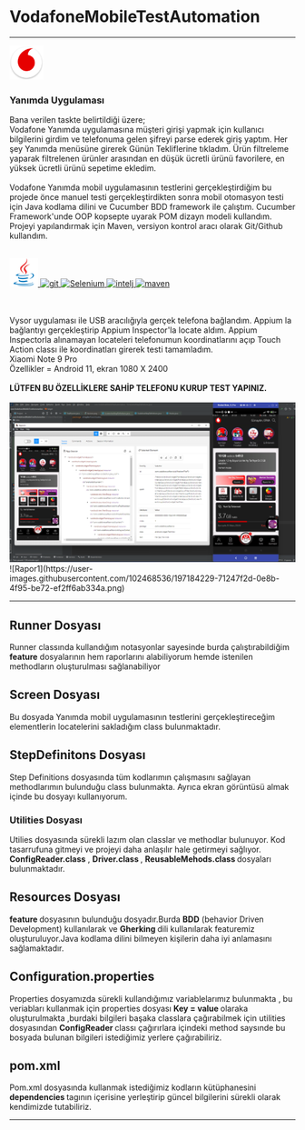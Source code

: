 # VodafoneMobileTestAutomation

<hr/>
<img src="https://github.com/ErvaYucedal/VodafoneMobileTestAutomation/blob/main/63012e0b4cf51-384x384.png" width="60" height="60">

### Yanımda Uygulaması <br/>

Bana verilen taskte belirtildiği üzere; 
<br/>Vodafone Yanımda uygulamasına müşteri girişi yapmak için kullanıcı bilgilerini girdim ve telefonuma 
gelen şifreyi parse ederek giriş yaptım. Her şey Yanımda menüsüne girerek Günün
Tekliflerine tıkladım. Ürün filtreleme yaparak filtrelenen ürünler arasından en düşük ücretli ürünü favorilere,
en yüksek ücretli ürünü sepetime ekledim. 
<br/>
<br/>
Vodafone Yanımda mobil uygulamasının testlerini gerçekleştirdiğim bu projede önce manuel testi gerçekleştirdikten sonra
mobil otomasyon testi için Java kodlama dilini ve  Cucumber BDD framework ile çalıştım. Cucumber Framework'unde
OOP kopsepte uyarak POM dizayn modeli kullandım. 
Projeyi yapılandırmak için Maven, versiyon kontrol aracı olarak Git/Github kullandım. 
<br/>
<br/>

<a href="https://www.java.com" target="_blank" rel="noreferrer"> <img src="https://raw.githubusercontent.com/devicons/devicon/master/icons/java/java-original.svg" alt="java" width="50" height="50"/> </a>
<a href="https://git-scm.com/" target="_blank" rel="noreferrer"> <img src="https://www.vectorlogo.zone/logos/git-scm/git-scm-icon.svg" alt="git" width="40" height="40"/> </a>
<a href="https://www.appium.com" target="_blank" rel="noreferrer"> <img src="https://miro.medium.com/max/698/0*Ar7dArTvLIGrRs2n.png" alt="Selenium" width="100" height="50"/> </a>
<a href="https://www.intelj.com" target="_blank" rel="noreferrer"> <img src="https://encrypted-tbn0.gstatic.com/images?q=tbn:ANd9GcQak-N8W03mK25slV1lwM80i0y1obRPPJOaLA&usqp=CAU" alt="intelj" width="80" height="40"/> </a>
<a href="https://www.maven.com" target="_blank" rel="noreferrer"> <img src="https://koraypeker.com/wp-content/uploads/2018/06/1_xsrKVt69q3JsZzLD-ldekQ.jpeg" alt="maven" width="100" height="40"/> </a>

<br/>
<br/>
Vysor uygulaması ile USB aracılığıyla gerçek telefona bağlandım. Appium la bağlantıyı gerçekleştirip
Appium Inspector'la locate aldım. Appium Inspectorla alınamayan locateleri telefonumun koordinatlarını 
açıp Touch Action classı ile koordinatları girerek testi tamamladım. <br/>
Xiaomi Note 9 Pro <br/>
Özellikler = Android 11,  ekran  1080 X 2400  <br/>
<br/>
<b>LÜTFEN BU ÖZELLİKLERE SAHİP TELEFONU KURUP TEST YAPINIZ.</b>
<br/>

<br/>
<img src="https://github.com/ErvaYucedal/VodafoneMobileTestAutomation/blob/main/appiumfoto.png" width="auto" >
![Rapor1](https://user-images.githubusercontent.com/102468536/197184229-71247f2d-0e8b-4f95-be72-ef2ff6ab334a.png)


<hr/>

## Runner Dosyası <br/>
Runner classında kullandığım notasyonlar sayesinde burda çalıştırabildiğim <b>feature</b>  dosyalarının hem raporlarını alabiliyorum hemde istenilen methodların oluşturulması sağlanabiliyor 

## Screen Dosyası <br/>
Bu dosyada Yanımda mobil uygulamasının testlerini gerçekleştireceğim elementlerin locatelerini sakladığım class bulunmaktadır. 

## StepDefinitons Dosyası <br/>
Step Definitions dosyasında  tüm kodlarımın çalışmasını sağlayan methodlarımın bulunduğu class bulunmakta. Ayrıca ekran görüntüsü almak içinde bu dosyayı kullanıyorum. 
 
### Utilities Dosyası <br/>
Utilies dosyasında sürekli lazım olan classlar ve methodlar bulunuyor. Kod tasarrufuna gitmeyi ve projeyi daha anlaşılır hale getirmeyi sağlıyor. 
<b> ConfigReader.class</b> , <b> Driver.class </b> ,  <b> ReusableMehods.class </b>   dosyaları bulunmaktadır. 

## Resources Dosyası <br/>
<b> feature </b> dosyasının bulunduğu dosyadır.Burda <b>BDD</b> (behavior Driven Development) kullanılarak ve <b> Gherking </b> dili kullanılarak featuremiz oluşturuluyor.Java kodlama dilini bilmeyen kişilerin daha iyi anlamasını sağlamaktadır.

## <b> Configuration.properties </b>
Properties dosyamızda sürekli kullandığımız variablelarımız bulunmakta , bu veriabları kullanmak için properties dosyası <b> Key  =  value </b> olaraka oluşturulmakta ,burdaki bilgileri başaka classlara çağırabilmek için utilities dosyasından
<b> ConfigReader </b> classı çağırırlara içindeki method saysınde bu bosyada bulunan bilgileri istediğimiz yerlere çağırabiliriz.

## pom.xml
Pom.xml dosyasında kullanmak istediğimiz kodların kütüphanesini  <b> dependencies </b> tagının içerisine yerleştirip güncel bilgilerini sürekli olarak kendimizde tutabiliriz.

<hr/>



 





<br/>
